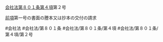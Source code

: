 [会社法第８０１条第４項](会社法＿＿＿＿第８０１条第４項)第２号

[前項](会社法＿＿＿＿第８０１条第３項)第一号の書面の謄本又は抄本の交付の請求


#会社法
#会社法/第８０１条
#会社法/第８０１条/第４項
#会社法/第８０１条/第４項/第２号
